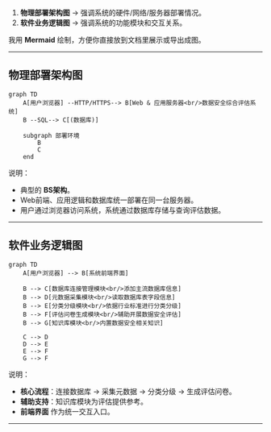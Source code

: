 
1. **物理部署架构图** → 强调系统的硬件/网络/服务器部署情况。
2. **软件业务逻辑图** → 强调系统的功能模块和交互关系。

我用 **Mermaid** 绘制，方便你直接放到文档里展示或导出成图。

---

## 物理部署架构图

```mermaid
graph TD
    A[用户浏览器] --HTTP/HTTPS--> B[Web & 应用服务器<br/>数据安全综合评估系统]
    B --SQL--> C[(数据库)]
    
    subgraph 部署环境
        B
        C
    end
```

说明：

* 典型的 **BS架构**。
* Web前端、应用逻辑和数据库统一部署在同一台服务器。
* 用户通过浏览器访问系统，系统通过数据库存储与查询评估数据。

---

## 软件业务逻辑图

```mermaid
graph TD
    A[用户浏览器] --> B[系统前端界面]

    B --> C[数据库连接管理模块<br/>添加主流数据库信息]
    B --> D[元数据采集模块<br/>读取数据库表字段信息]
    B --> E[分类分级模块<br/>依据行业标准进行分类分级]
    B --> F[评估问卷生成模块<br/>辅助开展数据安全评估]
    B --> G[知识库模块<br/>内置数据安全相关知识]

    C --> D
    D --> E
    E --> F
    G --> F
```

说明：

* **核心流程**：连接数据库 → 采集元数据 → 分类分级 → 生成评估问卷。
* **辅助支持**：知识库模块为评估提供参考。
* **前端界面** 作为统一交互入口。

---

